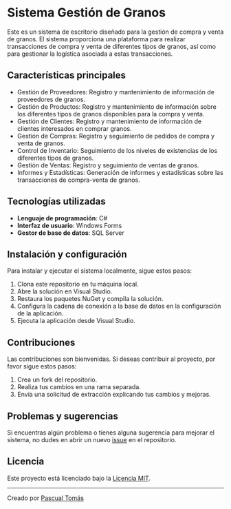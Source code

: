 # Sistema Gestión de Granos

Este es un sistema de escritorio diseñado para la gestión de compra y venta de granos. El sistema proporciona una plataforma para realizar transacciones de compra y venta de diferentes tipos de granos, así como para gestionar la logística asociada a estas transacciones.

## Características principales

- Gestión de Proveedores: Registro y mantenimiento de información de proveedores de granos.
- Gestión de Productos: Registro y mantenimiento de información sobre los diferentes tipos de granos disponibles para la compra y venta.
- Gestión de Clientes: Registro y mantenimiento de información de clientes interesados en comprar granos.
- Gestión de Compras: Registro y seguimiento de pedidos de compra y venta de granos.
- Control de Inventario: Seguimiento de los niveles de existencias de los diferentes tipos de granos.
- Gestión de Ventas: Registro y seguimiento de ventas de granos.
- Informes y Estadísticas: Generación de informes y estadísticas sobre las transacciones de compra-venta de granos.

## Tecnologías utilizadas

- **Lenguaje de programación**: C#
- **Interfaz de usuario**: Windows Forms
- **Gestor de base de datos**: SQL Server

## Instalación y configuración

Para instalar y ejecutar el sistema localmente, sigue estos pasos:

1. Clona este repositorio en tu máquina local.
2. Abre la solución en Visual Studio.
3. Restaura los paquetes NuGet y compila la solución.
4. Configura la cadena de conexión a la base de datos en la configuración de la aplicación.
5. Ejecuta la aplicación desde Visual Studio.

## Contribuciones

Las contribuciones son bienvenidas. Si deseas contribuir al proyecto, por favor sigue estos pasos:

1. Crea un fork del repositorio.
2. Realiza tus cambios en una rama separada.
3. Envía una solicitud de extracción explicando tus cambios y mejoras.

## Problemas y sugerencias

Si encuentras algún problema o tienes alguna sugerencia para mejorar el sistema, no dudes en abrir un nuevo [issue](../../issues) en el repositorio.

## Licencia

Este proyecto está licenciado bajo la [Licencia MIT](LICENSE).

---
Creado por [Pascual Tomás](Tomas.Pascual@alumnos.uai.edu.ar)